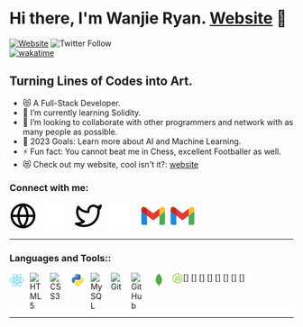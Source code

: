 # Hi there, I'm Wanjie Ryan. [Website] 👋 

[![Website](https://img.shields.io/website?down_message=unstable&label=wanjieryan.netlify.app&style=for-the-badge&up_message=online&url=https%3A%2F%2Fwanjieryan.netlify.app)](https://wanjieryan.netlify.app)
![Twitter Follow](https://img.shields.io/twitter/follow/RWanjie)
<br>[![wakatime](https://wakatime.com/badge/user/92e60c46-f1a3-4fda-9d42-fd37976dd646.svg)](https://wakatime.com/@92e60c46-f1a3-4fda-9d42-fd37976dd646)



## Turning Lines of Codes into Art.

- 😻 A Full-Stack Developer.
- 🌱 I’m currently learning Solidity.
- 👯 I’m looking to collaborate with other programmers and network with as many people as possible.
- 🥅 2023 Goals: Learn more about AI and Machine Learning.
- ⚡ Fun fact: You cannot beat me in Chess, excellent Footballer as well.
- 😻 Check out my website, cool isn't it?: [website]

### Connect with me:

[![website](./img/globe-light.svg)](https://wanjieryan.netlify.app#gh-light-mode-only)
[![website](./img/globe-dark.svg)](https://wanjieryan.netlify.app#gh-dark-mode-only)
&nbsp;&nbsp;
[![website](./img/twitter-light.svg)](https://twitter.com/RWanjie#gh-light-mode-only)
[![website](./img/twitter-dark.svg)](https://twitter.com/RWanjie#gh-dark-mode-only)
&nbsp;&nbsp;
[![website](./img/gmail-icon.svg)](mailto:ryanwanjie1@gmail.com#gh-light-mode-only)
[![website](./img/gmail-icon.svg)](mailto:ryanwanjie1@gmail.com#gh-dark-mode-only)

---

### Languages and Tools::

[<img align="left" alt="ReactJS" width="26px" src="https://raw.githubusercontent.com/devicons/devicon/master/icons/react/react-original.svg" style="padding-right:10px;" />]
[<img align="left" alt="HTML5" width="26px" src="https://cdn.jsdelivr.net/gh/devicons/devicon/icons/html5/html5-original.svg" style="padding-right:10px;" />]
[<img align="left" alt="CSS3" width="26px" src="https://cdn.jsdelivr.net/gh/devicons/devicon/icons/css3/css3-original.svg" style="padding-right:10px;" />]
[<img align="left" alt="Python" width="26px" src="https://raw.githubusercontent.com/devicons/devicon/v2.15.1/icons/python/python-original.svg" style="padding-right:10px;" />]
[<img align="left" alt="MySQL" width="26px" src="https://cdn.jsdelivr.net/gh/devicons/devicon/icons/mysql/mysql-original.svg" style="padding-right:10px;" />]
[<img align="left" alt="Git" width="26px" src="https://cdn.jsdelivr.net/gh/devicons/devicon/icons/git/git-original.svg" style="padding-right:10px;" />]
[<img align="left" alt="GitHub" width="26px" src="https://user-images.githubusercontent.com/3369400/139447912-e0f43f33-6d9f-45f8-be46-2df5bbc91289.png" style="padding-right:10px;" />](https://github.com/Wanjie-Ryan)
[<img align="left" alt="mongodb" width="26px" src="https://raw.githubusercontent.com/devicons/devicon/master/icons/mongodb/mongodb-plain.svg" style="padding-right:10px;" />]
[<img align="left" alt="nodejs" width="20px" src="https://raw.githubusercontent.com/devicons/devicon/master/icons/nodejs/nodejs-original.svg" />]


<br />
<br />

---


[website]: https://wanjieryan.netlify.app
[twitter]: https://twitter.com/RWanjie


